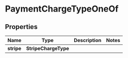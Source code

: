 

# PaymentChargeTypeOneOf


## Properties

| Name | Type | Description | Notes |
|------------ | ------------- | ------------- | -------------|
|**stripe** | **StripeChargeType** |  |  |



